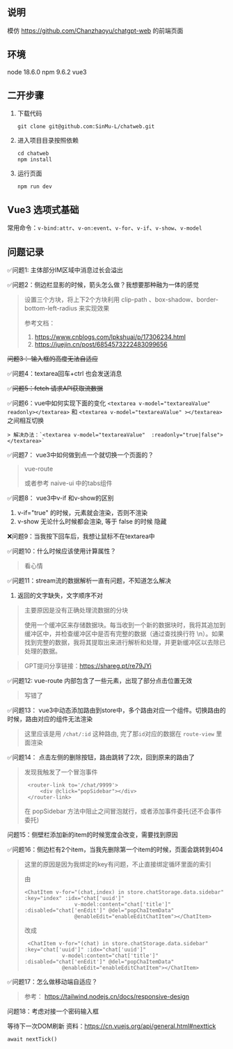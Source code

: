 ## 说明
模仿 https://github.com/Chanzhaoyu/chatgpt-web 的前端页面

## 环境
node 18.6.0
npm 9.6.2
vue3

## 二开步骤
1. 下载代码 
    ```shell
    git clone git@github.com:SinMu-L/chatweb.git
    ```
2. 进入项目目录按照依赖
    ```shell
    cd chatweb
    npm install
    ```
3. 运行页面
    ```shell
    npm run dev
    ```


## Vue3 选项式基础

常用命令：`v-bind:attr`、`v-on:event`、`v-for`、`v-if`、`v-show`、`v-model`



## 问题记录
✅问题1: 主体部分IM区域中消息过长会溢出

✅问题2：侧边栏显影的时候，箭头怎么做？我想要那种融为一体的感觉
> 设置三个方块，将上下2个方块利用 clip-path 、box-shadow、border-bottom-left-radius 来实现效果
> 
> 参考文档：
> 1. https://www.cnblogs.com/lpkshuai/p/17306234.html
> 2. https://juejin.cn/post/6854573222483099656
>

~~问题3： 输入框的高度无法自适应~~

✅问题4：textarea回车+ctrl 也会发送消息

✅~~问题5：fetch 请求API获取流数据~~
 

✅问题6：vue中如何实现下面的变化
    ```
    <textarea v-model="textareaValue" readonly></textarea>
    ```
    和
    ```
    <textarea v-model="textareaValue" ></textarea>
    ```
    之间相互切换

    > 解决办法：`<textarea v-model="textareaValue"  :readonly="true|false"></textarea>` 

✅问题7： vue3中如何做到点一个就切换一个页面的？
> vue-route
>
> 或者参考 naive-ui 中的tabs组件

✅问题8： vue3中v-if 和v-show的区别
1. v-if="true" 的时候，元素就会渲染，否则不渲染
2. v-show 无论什么时候都会渲染, 等于 false 的时候 隐藏

❌问题9：当我按下回车后，我想让鼠标不在textarea中

✅问题10：什么时候应该使用计算属性？
> 看心情
 
✅问题11：stream流的数据解析一直有问题，不知道怎么解决
1. 返回的文字缺失，文字顺序不对
> 主要原因是没有正确处理流数据的分块
> 
> 使用一个缓冲区来存储数据块。每当收到一个新的数据块时，我将其追加到缓冲区中，并检查缓冲区中是否有完整的数据（通过查找换行符 \n）。如果找到完整的数据，我将其提取出来进行解析和处理，并更新缓冲区以去除已处理的数据。

> GPT提问分享链接：https://shareg.pt/re79JYi

✅问题12: vue-route 内部包含了一些元素，出现了部分点击位置无效
> 写错了

✅问题13： vue3中动态添加路由到store中，多个路由对应一个组件。切换路由的时候，路由对应的组件无法渲染
> 这里应该是用 `/chat/:id` 这种路由, 完了那`id`对应的数据在 `route-view` 里面渲染

✅问题14： 点击左侧的删除按钮，路由跳转了2次，回到原来的路由了
> 发现我触发了一个冒泡事件
>
>   ```vue
>    <router-link to='/chat/9999'>
>        <div @click="popSidebar"></div>
>    </router-link>
>    ```
>
> 在 popSidebar 方法中阻止之间冒泡就行，或者添加事件委托(还不会事件委托)

问题15：侧壁栏添加新的item的时候宽度会改变，需要找到原因

✅问题16：侧边栏有2个item，当我先删除第一个item的时候，页面会跳转到404
> 这里的原因是因为我绑定的key有问题，不止直接绑定循环里面的索引
> 
> 由
> 
> ```vue
> <ChatItem v-for="(chat,index) in store.chatStorage.data.sidebar" :key="index" :idx="chat['uuid']"
>                 v-model:content="chat['title']" :disabled="chat['enEdit']" @del="popChaItemData"
>                 @enableEdit="enableEditChatItem"></ChatItem>
> ```
>
> 改成
>    ```vue
>     <ChatItem v-for="(chat) in store.chatStorage.data.sidebar" :key="chat['uuid']" :idx="chat['uuid']"
>                v-model:content="chat['title']" :disabled="chat['enEdit']" @del="popChaItemData"
>                @enableEdit="enableEditChatItem"></ChatItem>
>    ```

✅问题17：怎么做移动端自适应？
> 参考： https://tailwind.nodejs.cn/docs/responsive-design

问题18：考虑对接一个密码输入框

等待下一次DOM刷新 
资料：https://cn.vuejs.org/api/general.html#nexttick

`await nextTick()`



